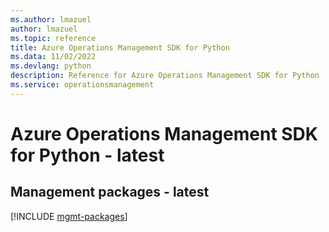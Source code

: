 ```yaml
---
ms.author: lmazuel
author: lmazuel
ms.topic: reference
title: Azure Operations Management SDK for Python
ms.data: 11/02/2022
ms.devlang: python
description: Reference for Azure Operations Management SDK for Python
ms.service: operationsmanagement
---
```

# Azure Operations Management SDK for Python - latest

## Management packages - latest
[!INCLUDE [mgmt-packages](operations-management-mgmt-index.md)]